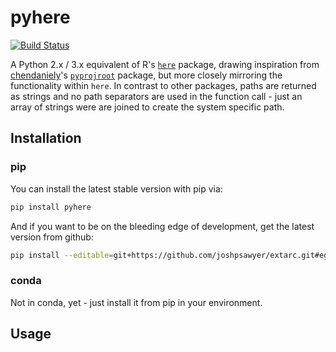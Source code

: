 # pyhere

[![Build Status](https://travis-ci.com/joshpsawyer/pyhere.svg?branch=master)](https://travis-ci.com/joshpsawyer/pyhere)

A Python 2.x / 3.x equivalent of R's [`here`][1] package, drawing inspiration from [chendaniely][2]'s [`pyprojroot`][3] package, but more closely mirroring the functionality within `here`. In contrast to other packages, paths are returned as strings and no path separators are used in the function call - just an array of strings were are joined to create the system specific path.

## Installation

### pip

You can install the latest stable version with pip via:

```bash
pip install pyhere
```

And if you want to be on the bleeding edge of development, get the latest version from github:

```bash
pip install --editable=git+https://github.com/joshpsawyer/extarc.git#egg=extarc
```

### conda

Not in conda, yet - just install it from pip in your environment.

## Usage

[1]: https://github.com/r-lib/here
[2]: https://github.com/chendaniely
[3]: https://github.com/chendaniely/pyprojroot

